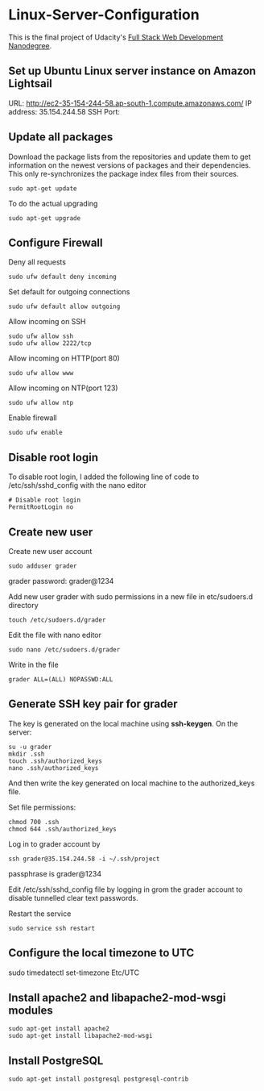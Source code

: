 # Linux-Server-Configuration

This is the final project of Udacity's [Full Stack Web Development Nanodegree]().

## Set up Ubuntu Linux server instance on Amazon Lightsail
URL: http://ec2-35-154-244-58.ap-south-1.compute.amazonaws.com/
IP address: 35.154.244.58
SSH Port:

## Update all packages

Download the package lists from the repositories and update them to get information on the newest versions of packages and their dependencies. This only re-synchronizes the package index files from their sources.
```
sudo apt-get update
```

To do the actual upgrading
```
sudo apt-get upgrade
```

## Configure Firewall
Deny all requests
```
sudo ufw default deny incoming
```

Set default for outgoing connections
```
sudo ufw default allow outgoing
```

Allow incoming on SSH
```
sudo ufw allow ssh
sudo ufw allow 2222/tcp
```

Allow incoming on HTTP(port 80)
```
sudo ufw allow www
```

Allow incoming on NTP(port 123)
```
sudo ufw allow ntp
```

Enable firewall
```
sudo ufw enable
```
## Disable root login

To disable root login, I added the following line of code to /etc/ssh/sshd_config
with the nano editor
```
# Disable root login
PermitRootLogin no
```

## Create new user

Create new user account
```
sudo adduser grader
```

grader password: grader@1234

Add new user grader with sudo permissions in a new file in etc/sudoers.d directory
```
touch /etc/sudoers.d/grader
```
Edit the file with nano editor
```
sudo nano /etc/sudoers.d/grader
```
Write in the file
```
grader ALL=(ALL) NOPASSWD:ALL

```

## Generate SSH key pair for grader
The key is generated on the local machine using **ssh-keygen**.
On the server:
```
su -u grader
mkdir .ssh
touch .ssh/authorized_keys
nano .ssh/authorized_keys
```
And then write the key generated on local machine to the authorized_keys file.

Set file permissions:
```
chmod 700 .ssh
chmod 644 .ssh/authorized_keys
```
Log in to grader account by
```
ssh grader@35.154.244.58 -i ~/.ssh/project
```
passphrase is grader@1234

Edit /etc/ssh/sshd_config file by logging in grom the grader account to disable tunnelled clear text passwords.

Restart the service
```
sudo service ssh restart
```

## Configure the local timezone to UTC

sudo timedatectl set-timezone Etc/UTC


## Install apache2 and libapache2-mod-wsgi modules

```
sudo apt-get install apache2
sudo apt-get install libapache2-mod-wsgi
```

## Install PostgreSQL
```
sudo apt-get install postgresql postgresql-contrib
```


